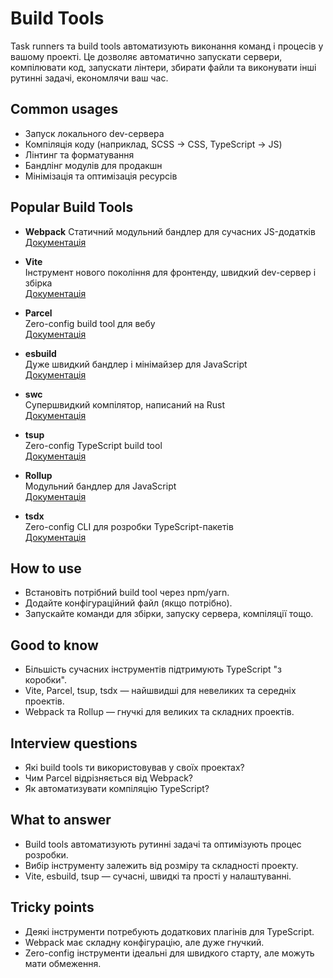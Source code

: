# Build Tools

Task runners та build tools автоматизують виконання команд і процесів у вашому проекті. Це дозволяє автоматично запускати сервери, компілювати код, запускати лінтери, збирати файли та виконувати інші рутинні задачі, економлячи ваш час.

## Common usages

- Запуск локального dev-сервера
- Компіляція коду (наприклад, SCSS → CSS, TypeScript → JS)
- Лінтинг та форматування
- Бандлінг модулів для продакшн
- Мінімізація та оптимізація ресурсів

## Popular Build Tools

- **Webpack**
  Статичний модульний бандлер для сучасних JS-додатків  
  [Документація](https://webpack.js.org/)

- **Vite**  
  Інструмент нового покоління для фронтенду, швидкий dev-сервер і збірка  
  [Документація](https://vitejs.dev/)

- **Parcel**  
  Zero-config build tool для вебу  
  [Документація](https://parceljs.org/)

- **esbuild**  
  Дуже швидкий бандлер і мінімайзер для JavaScript  
  [Документація](https://esbuild.github.io/)

- **swc**  
  Супершвидкий компілятор, написаний на Rust  
  [Документація](https://swc.rs/)

- **tsup**  
  Zero-config TypeScript build tool  
  [Документація](https://tsup.egoist.dev/)

- **Rollup**  
  Модульний бандлер для JavaScript  
  [Документація](https://rollupjs.org/)

- **tsdx**  
  Zero-config CLI для розробки TypeScript-пакетів  
  [Документація](https://tsdx.dev/)

## How to use

- Встановіть потрібний build tool через npm/yarn.
- Додайте конфігураційний файл (якщо потрібно).
- Запускайте команди для збірки, запуску сервера, компіляції тощо.

## Good to know

- Більшість сучасних інструментів підтримують TypeScript "з коробки".
- Vite, Parcel, tsup, tsdx — найшвидші для невеликих та середніх проектів.
- Webpack та Rollup — гнучкі для великих та складних проектів.

## Interview questions

- Які build tools ти використовував у своїх проектах?
- Чим Parcel відрізняється від Webpack?
- Як автоматизувати компіляцію TypeScript?

## What to answer

- Build tools автоматизують рутинні задачі та оптимізують процес розробки.
- Вибір інструменту залежить від розміру та складності проекту.
- Vite, esbuild, tsup — сучасні, швидкі та прості у налаштуванні.

## Tricky points

- Деякі інструменти потребують додаткових плагінів для TypeScript.
- Webpack має складну конфігурацію, але дуже гнучкий.
- Zero-config інструменти ідеальні для швидкого старту, але можуть мати обмеження.

